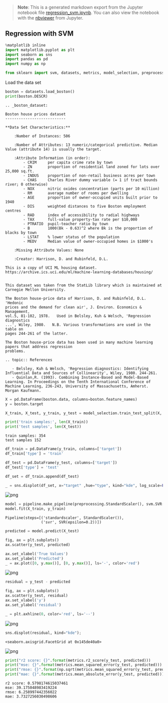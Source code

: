 >**Note**: This is a generated markdown export from the Jupyter notebook file [regression_svm.ipynb](regression_svm.ipynb).
>You can also view the notebook with the [nbviewer](https://nbviewer.jupyter.org/github/rueedlinger/machine-learning-snippets/blob/master/notebooks/supervised/regression/svm/regression_svm.ipynb) from Jupyter. 

## Regression with SVM


```python
%matplotlib inline
import matplotlib.pyplot as plt
import seaborn as sns
import pandas as pd
import numpy as np

from sklearn import svm, datasets, metrics, model_selection, preprocessing, pipeline
```

Load the data set


```python
boston = datasets.load_boston()
print(boston.DESCR)
```

    .. _boston_dataset:
    
    Boston house prices dataset
    ---------------------------
    
    **Data Set Characteristics:**  
    
        :Number of Instances: 506 
    
        :Number of Attributes: 13 numeric/categorical predictive. Median Value (attribute 14) is usually the target.
    
        :Attribute Information (in order):
            - CRIM     per capita crime rate by town
            - ZN       proportion of residential land zoned for lots over 25,000 sq.ft.
            - INDUS    proportion of non-retail business acres per town
            - CHAS     Charles River dummy variable (= 1 if tract bounds river; 0 otherwise)
            - NOX      nitric oxides concentration (parts per 10 million)
            - RM       average number of rooms per dwelling
            - AGE      proportion of owner-occupied units built prior to 1940
            - DIS      weighted distances to five Boston employment centres
            - RAD      index of accessibility to radial highways
            - TAX      full-value property-tax rate per $10,000
            - PTRATIO  pupil-teacher ratio by town
            - B        1000(Bk - 0.63)^2 where Bk is the proportion of blacks by town
            - LSTAT    % lower status of the population
            - MEDV     Median value of owner-occupied homes in $1000's
    
        :Missing Attribute Values: None
    
        :Creator: Harrison, D. and Rubinfeld, D.L.
    
    This is a copy of UCI ML housing dataset.
    https://archive.ics.uci.edu/ml/machine-learning-databases/housing/
    
    
    This dataset was taken from the StatLib library which is maintained at Carnegie Mellon University.
    
    The Boston house-price data of Harrison, D. and Rubinfeld, D.L. 'Hedonic
    prices and the demand for clean air', J. Environ. Economics & Management,
    vol.5, 81-102, 1978.   Used in Belsley, Kuh & Welsch, 'Regression diagnostics
    ...', Wiley, 1980.   N.B. Various transformations are used in the table on
    pages 244-261 of the latter.
    
    The Boston house-price data has been used in many machine learning papers that address regression
    problems.   
         
    .. topic:: References
    
       - Belsley, Kuh & Welsch, 'Regression diagnostics: Identifying Influential Data and Sources of Collinearity', Wiley, 1980. 244-261.
       - Quinlan,R. (1993). Combining Instance-Based and Model-Based Learning. In Proceedings on the Tenth International Conference of Machine Learning, 236-243, University of Massachusetts, Amherst. Morgan Kaufmann.
    



```python
X = pd.DataFrame(boston.data, columns=boston.feature_names)
y = boston.target
```


```python
X_train, X_test, y_train, y_test = model_selection.train_test_split(X, y, train_size=0.7)

print('train samples:', len(X_train))
print('test samples', len(X_test))
```

    train samples: 354
    test samples 152



```python
df_train = pd.DataFrame(y_train, columns=['target'])
df_train['type'] = 'train'

df_test = pd.DataFrame(y_test, columns=['target'])
df_test['type'] = 'test'

df_set = df_train.append(df_test)

_ = sns.displot(df_set, x="target" ,hue="type", kind="kde", log_scale=False)
```


    
![png](regression_svm_files/regression_svm_6_0.png)
    



```python
model = pipeline.make_pipeline(preprocessing.StandardScaler(), svm.SVR(C=1.0, epsilon=0.2))
model.fit(X_train, y_train)
```




    Pipeline(steps=[('standardscaler', StandardScaler()),
                    ('svr', SVR(epsilon=0.2))])




```python
predicted = model.predict(X_test)

fig, ax = plt.subplots()
ax.scatter(y_test, predicted)

ax.set_xlabel('True Values')
ax.set_ylabel('Predicted')
_ = ax.plot([0, y.max()], [0, y.max()], ls='-', color='red')
```


    
![png](regression_svm_files/regression_svm_8_0.png)
    



```python
residual = y_test - predicted

fig, ax = plt.subplots()
ax.scatter(y_test, residual)
ax.set_xlabel('y')
ax.set_ylabel('residual')

_ = plt.axhline(0, color='red', ls='--')
```


    
![png](regression_svm_files/regression_svm_9_0.png)
    



```python
sns.displot(residual, kind="kde");
```




    <seaborn.axisgrid.FacetGrid at 0x145de40a0>




    
![png](regression_svm_files/regression_svm_10_1.png)
    



```python
print("r2 score: {}".format(metrics.r2_score(y_test, predicted)))
print("mse: {}".format(metrics.mean_squared_error(y_test, predicted)))
print("rmse: {}".format(np.sqrt(metrics.mean_squared_error(y_test, predicted))))
print("mae: {}".format(metrics.mean_absolute_error(y_test, predicted)))
```

    r2 score: 0.5798174615037461
    mse: 39.175048983419224
    rmse: 6.258997442356022
    mae: 3.7327256030498606
